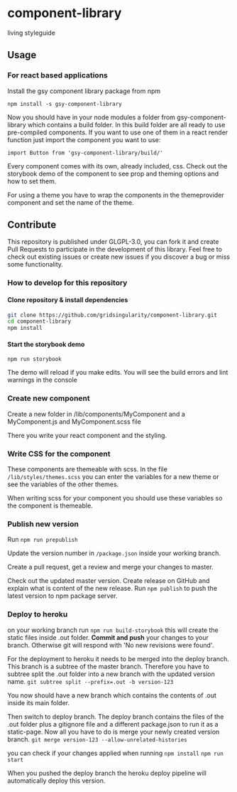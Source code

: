# component-library

living styleguide

## Usage
### For react based applications

Install the gsy component library package from npm

`npm install -s gsy-component-library`

Now you should have in your node modules a folder from gsy-component-library which contains a build folder. In this build folder are all ready to use pre-compiled components.
If you want to use one of them in a react render function just import the component you want to use:

`import Button from 'gsy-component-library/build/'`

Every component comes with its own, already included, css. Check out the storybook demo of the component to see prop and theming options and how to set them.

For using a theme you have to wrap the components in the themeprovider component and set the name of the theme.

## Contribute

This repository is published under GLGPL-3.0, you can fork it and create Pull Requests to participate in the development of this library. Feel free to check out existing issues or create new issues if you discover a bug or miss some functionality.


### How to develop for this repository

#### Clone repository & install dependencies

```bash
git clone https://github.com/gridsingularity/component-library.git
cd component-library
npm install
```

#### Start the storybook demo

`npm run storybook`

The demo will reload if you make edits.
You will see the build errors and lint warnings in the console

### Create new component

Create a new folder in /lib/components/MyComponent and a MyComponent.js and MyComponent.scss file

There you write your react component and the styling.

### Write CSS for the component

These components are themeable with scss. In the file `/lib/styles/themes.scss` you can enter the variables for a new theme or see the variables of the other themes.

When writing scss for your component you should use these variables so the component is themeable.

### Publish new version

Run `npm run prepublish`

Update the version number in `/package.json` inside your working branch.

Create a pull request, get a review and merge your changes to master.

Check out the updated master version.
Create release on GitHub and explain what is content of the new release.
Run `npm publish` to push the latest version to npm package server.

### Deploy to heroku

on your working branch run
`npm run build-storybook`
this will create the static files inside .out folder. **Commit and push** your changes to your branch. Otherwise git will respond with 'No new revisions were found'.

For the deployment to heroku it needs to be merged into the deploy branch. This branch is a subtree of the master branch. Therefore you have to subtree split the .out folder into a new branch with the updated version name.
`git subtree split --prefix=.out -b version-123`

You now should have a new branch which contains the contents of .out inside its main folder.

Then switch to deploy branch. The deploy branch contains the files of the .out folder plus a gitignore file and a different package.json to run it as a static-page.
Now all you have to do is merge your newly created version branch.
`git merge version-123 --allow-unrelated-histories`

you can check if your changes applied when running
`npm install`
`npm run start`


When you pushed the deploy branch the heroku deploy pipeline will automatically deploy this version.
